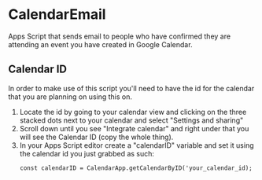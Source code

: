# CalendarEmail
Apps Script that sends email to people who have confirmed they are attending an event you have created in Google Calendar.
## Calendar ID
In order to make use of this script you'll need to have the id for the calendar that you are planning on using this on.
1. Locate the id by going to your calendar view and clicking on the three stacked dots next to your calendar and select "Settings and sharing"
2. Scroll down until you see "Integrate calendar" and right under that you will see the Calendar ID (copy the whole thing).
3. In your Apps Script editor create a "calendarID" variable and set it using the calendar id you just grabbed as such:
    ```
    const calendarID = CalendarApp.getCalendarByID('your_calendar_id);
    ```

